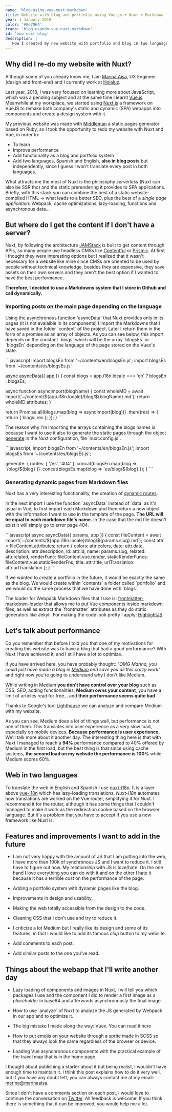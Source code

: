 ```yaml
---
name: 'blog-using-vue-nuxt-markdown'
title: Website with blog and portfolio using Vue.js + Nuxt + Markdown
year: 1 January 2019
color: '#8e7964'
trans: 'blog-usando-vue-nuxt-markdown'
id: 'vue-nuxt-blog'
description: |
   How I created my new website with portfolio and blog in two languages. What technology I used and why.
---
```


## Why did I re-do my website with Nuxt?

Although some of you already know me, I am [Marina Aísa](https://twitter.com/MarinaAisa), UX Engineer (design and front-end) and I currently work at [Holaluz](https://www.holaluz.com/en).

Last year, 2018, I was very focused on learning more about JavaScript, which was a pending subject and at the same time I learnt [Vue.js](https://vuejs.org/). Meanwhile at my workplace, we started using [Nuxt.js](https://nuxtjs.org/) a framework on VueJS to remake both company's static and dynamic (SPA) webapps into components and create a design system with it.

My previous website was made with [Middleman](https://middlemanapp.com/) a static pages generator based on Ruby, so I took the opportunity to redo my website with Nuxt and Vue, in order to:

-  To learn
-  Improve performance
-  Add functionality as a blog and portfolio system
-  Add two languages, Spanish and English, **also in blog posts** but independently, since I guess I won't translate every post in both languages.

What attracts me the most of Nuxt is the philosophy _serverless_ (Nuxt can also be SSR tho) and the static prerendering it provides to SPA applications. Briefly, with this stack you can combine the best of a static website: compiled HTML -> what leads to a better SEO, plus the best of a _single page application_: Webpack, cache optimizations, lazy-loading, functions and asynchronous data...

## But where do I get the content if I don't have a server?

Nuxt, by following the architecture [JAMStack](https://jamstack.org/) is built to get content through APIs, so many people use headless CMSs like [Contentful](https://www.contentful.com/) or [Prismic](https://prismic.io/). At first I thought they were interesting options but I realized that it wasn't necessary for a website like mine since CMSs are oriented to be used by people without technical knowledge, besides they are expensive, they save assets on their own servers and they aren't the best option if I wanted to have the best performance.

**Therefore, I decided to use a Markdowns system that I store in Github and call dynamically.**

### Importing posts on the main page depending on the language

Using the asynchronous function \`asyncData\` that Nuxt provides only in its pages (it is not avalaible in its components) I import the Markdowns that I have saved in the folder \`content\` of the project. Later I return them in the form of a promise as an array of objects. As you can see below, this import depends on the constant \`blogs\` which will be the array \`blogsEs\` or \`blogsEn\` depending on the language of the page stored on the Vuex's state.

\`\`\`javascript
import blogsEn from '~/contents/en/blogsEn.js';
import blogsEs from '~/contents/es/blogsEs.js'

async asyncData({ app }) {
const blogs = app.i18n.locale === 'en' ? blogsEn : blogsEs;

async function asyncImport(blogName) {
const wholeMD = await import(\`~/content/\${app.i18n.locale}/blog/\${blogName}.md\`);
return wholeMD.attributes;
}

return Promise.all(blogs.map(blog => asyncImport(blog)))
.then((res) => {
return {
blogs: res
};
});
}
\`\`\`

The reason why I'm importing the arrays containing the blogs names is because I want to use it also to generate the static pages through the object [generate](https://nuxtjs.org/api/configuration-generate/) in the Nuxt configuration, file \`nuxt.config.js\`.

\`\`\`javascript;
import blogsEn from '~/contents/en/blogsEn.js';
import blogsEs from '~/contents/es/blogsEs.js';

generate: {
routes: [
'/es', '404'
]
.concat(blogsEn.map(blog => \`/blog/\${blog}\`))
.concat(blogsEs.map(blog => \`es/blog/\${blog}\`));
}
\`\`\`

### Generating dynamic pages from Markdown files

Nuxt has a very interesting functionality, the creation of [dynamic routes](https://nuxtjs.org/guide/routing/#dynamic-routes).

In the next import I use the function \`asyncData\` instead of \`data\` as it's usual in Vue, to first import each Markdown and then return a new object with the information I want to use in the template of the page.
**The URL will be equal to each markdown file's name.**
In the case that the md file doesn't exist it will simply go to error page 404.

\`\`\`javascript
async asyncData({ params, app }) {
const fileContent = await import(\`~/contents/\${app.i18n.locale}/blog/\${params.slug}.md\`);
const attr = fileContent.attributes;
return {
colors: attr.colors,
date: attr.date,
description: attr.description,
id: attr.id,
name: params.slug,
related: attr.related,
renderFunc: fileContent.vue.render,
staticRenderFuncs: fileContent.vue.staticRenderFns,
title: attr.title,
urlTranslation: attr.urlTranslation
};
}
\`\`\`

If we wanted to create a portfolio in the future, it would be exactly the same as the blog. We would create within \`contents\` a folder called \`portfolio\` and we would do the same process that we have done with \`blogs\`.

The loader for Webpack Markdown files that I use is: [frontmatter-markdown-loader](https://www.npmjs.com/package/frontmatter-markdown-loader) that allows me to put Vue components inside markdown files, as well as extract the \`frontmatter\` attributes as they do static generators like Jekyll. For making the code look pretty I apply: [HighlightJS](https://highlightjs.org/)

## Let's talk about performance

Do you remember that before I told you that one of my motivations for creating this website was to have a blog that had a good performance?
With Nuxt I have achieved it, and I still have a lot to optimize.

If you have arrived here, you have probably thought: _"OMG Marina, you could just have made a blog in [Medium](https://medium.com/) and save you all this crazy work"_ and right now you're going to understand why I don't like Medium.

While writing in Medium **you don't have control over your blog** such as CSS, SEO, adding functionalities, **Medium owns your content**, you have a limit of articles read for free... and **their performance seems quite bad**

Thanks to Google's tool [Lighthouse](https://developers.google.com/web/fundamentals/performance/audit/) we can analyze and compare Medium with my website.

<image-responsive
    imageURL="blog/vue-nuxt-blog/performance.jpg"
    :width="'952'"
    :height="'509'"
    alt="performance" />

As you can see, Medium does a lot of things well, but performance is not one of them. This translates into user experience as a very slow load, especially on mobile devices. **Because performance is user experience.** We'll talk more about it another day.
The interesting thing here is that with Nuxt I managed to reach a **94%** performance compared to 40% offered by Medium in the first load, but the best thing is that since using cache systems, **the second load on my website the performance is 100%** while Medium scores 60%.

## Web in two languages

To translate the web in English and Spanish I use [nuxt-i18n](https://github.com/nuxt-community/nuxt-i18n). It is a layer above [vue-i18n](https://github.com/kazupon/vue-i18n) which has lazy-loading translations. _Nuxt-i18n_ automates how translations are worked on the Vue router, simplifying it for Nuxt. I recommend it for the router, although it has some things that I couldn't managed to make it work as the redirection cookie based on the browser language. But it's a problem that you have to accept if you use a new framework like Nuxt is.

## Features and improvements I want to add in the future

-  I am not very happy with the amount of JS that I am putting into the web, I have more than 100k of synchronous JS and I want to reduce it. I still have to figure out how. My relationship with JS is love/hate. On the one hand I love everything you can do with it and on the other I hate it because it has a terrible cost on the performance of the page.

-  Adding a portfolio system with dynamic pages like the blog.

-  Improvements in design and usability.

-  Making the web totally accessible from the design to the code.

-  Cleaning CSS that I don't use and try to reduce it.

-  I criticize a lot Medium but I really like its design and some of its features, in fact I would like to add its famous _clap_ button to my website.

-  Add comments to each post.

-  Add similar posts to the one you've read.

## Things about the webapp that I'll write another day

-  Lazy loading of components and images in Nuxt, I will tell you which packages I use and the component I did to render a first image as a _placeholder_ in base64 and afterwards asynchronously the final image.

-  How to use \`analyze\` of Nuxt to analyze the JS generated by Webpack in our app and to optimize it.

-  The big mistake I made along the way: Vuex. <nuxt-link to="/blog/vuex-what-is-when-use-it">You can read it here</nuxt-link>

-  How to put emojis on your website through a sprite made in SCSS so that they always look the same regardless of the browser or device.

-  Loading Vue asynchronous components with the practical example of the travel map that is in the home page.

I thought about publishing a starter about it but being realist, I wouldn't have enough time to maintain it. I think this post explains how to do it very well, but if you have any doubt left, you can always contact me at my email: [marina@marinaaisa](mailto:marina@marinaaisa.com).

Since I don't have a comments section on each post, I would love to continue the conversation on [Twitter](https://twitter.com/MarinaAisa). All feedback is welcome! If you think there is something that it can be improved, you would help me a lot.
